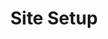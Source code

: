 ---
layout: chapter
title: Site Setup
slides:

  - class: title-slide
    content: |

      ![Gather Workshops Logo]([[BASE_URL]]/theme/assets/images/gw_logo.png)

      # Building Layouts
      _Design a theme for your site_ 


  - content: |

      ## Page Layout Design

      ![Image of website with header, nav and content area](assets/images/layout-design.svg)

      _This is what our page layout will look like_


    notes: |
  
      We will be designing a very simple page layout.

      At the top of our layout will be a header. This will contain our site heading and menu bar.

      Below the header will be a content section. This will contain all of our content for each page.





  - content: |

      ## Using a Layout

      ![Index page will be used as a template for images page and videos page](assets/images/layout-purpose.svg)

      _We can copy our layout to make more pages_


    notes: |

      Once we have our page layout set up, we will be able to use it to make more pages.

      We will design what our site should look like using our `index.html`, then copy it for each additional page in our website.




  - content: |

      ![CloudCannon lets you edit and preview your website](assets/images/cloudcannon.svg)

      _Cloud Cannon lets us edit our code and preview our site_

    notes: |
  
      Cloud Cannon is an online website editor. We will use it to edit our code and also see a live preview of what it looks like.

      It's a free service and you can even log in from home.





  - content: |

      ## Create a New Project

      ![Create a new project](assets/images/cloudcannon-create.gif){:width="100%"}

      _In CloudCannon, click "Create Site" and make a project_

    notes: |
  
      You should already have a CloudCannon account set up. If not, create one now.

      Log in to CloudCannon and create a new project.

      Name your project whatever you like, for example "My Website".




  - content: |

      ## Site Template

      ![](assets/images/template.png){:width="100%"}

      _We will create images, index and style in our project folder_

    notes: |
  
      Congratulations, you now have a brand new empty website! 

      We need to add two files and one folder to our Cloud Cannon dashboard.

      Once we are done, we will have `index.html`, `style.css` and an `images` folder.




  - content: |

      ## Template Files


      - ![Folder Icon](assets/images/folder.svg){:width="50%"}
        **images**
        All your images go in this folder.
      - ![HTML File Icon](assets/images/html-file.svg){:width="50%"}
        **index.html**
        HTML code for your home page.
      - ![CSS File Icon](assets/images/css-file.svg){:width="50%"}
        **style.css**
        CSS code for your whole website.
      {:.flex-list}


    notes: |
  
      The `images` folder is where you should upload any images you want to use in your website.

      The `index.html` contains all the HTML code for your home page. If you want to add content to your home page, you would edit this file.

      The `style.css` contains all the CSS code for your whole website. If you want to change how anything looks on any page, you would edit this file.




  - content: |

      ## Create Index Page

      ![Create a new file](assets/images/cloudcannon-html-new.gif){:width="100%"}

      _Create index.html in your dashboard_

    notes: |

      In your dashboard, click "Create File" and call it `index.html`.

      The `index` page is where you put all of the HTML code for your website's home page.

      Your home page needs to be called `index.html` so that your web browser can load it automatically.

      When you add more pages, you can call the extra ones whatever you like, but your home page should always be called `index.html`!




  - content: |

      ## Index Page Starter Code

      ```html
      <!DOCTYPE html>
      <html>

          <!-- head only used by the browser -->
          <head>
              <title>My Page Title</title>
              <link rel="stylesheet" href="style.css">
          </head>

          <!-- body contains the visible page content -->
          <body>
              <!-- My HTML Code Goes Here-->
          </body>
      
      </html>
      ```

      Copy this HTML code into your index.html
      {:.checkpoint}


    notes: |

      Click on your `index.html` to open it up.

      Click on the "Code Editor" button at the top right of CloudCannon. This opens the code editor screen for your page.

      Copy the code from this slide into your code editor and save.

      The first line contains the `doctype` - this tells your web browser that the file is an web page using the latest version of HTML.

      The opening and closing `html` tags wrap around all of the html code in the page.


  - content: |

      ## HTML Head

      ```html
      <!DOCTYPE html>
      <html>

          <!-- head only used by the browser -->
          <head>
              <title>My Page Title</title>
              <link rel="stylesheet" href="style.css">
          </head>

          <!-- body contains the visible page content -->
          <body>
              <!-- My HTML Code Goes Here-->
          </body>
      
      </html>
      ```
      {:data-line="1-4, 9-15"}

      _The head contains a browser tab **title** and a CSS file **link**_


    notes: |

      The `head` section of a web page contains information about your page. It _doesn't_ contain anything which is actually visible on the page.

      Be careful, `head` and `header` are two very different tags!

      The `title` is what shows up in your browser tab.

      The `link` is to the stylesheet which will contain our CSS code.

      You won't be able to see your title in CloudCannon.



  - content: |

      ## HTML Body

      ```html
      <!DOCTYPE html>
      <html>

          <!-- head only used by the browser -->
          <head>
              <title>My Page Title</title>
              <link rel="stylesheet" href="style.css">
          </head>

          <!-- body contains the visible page content -->
          <body>
              <!-- My HTML Code Goes Here-->
          </body>
      
      </html>
      ```
      {:data-line="1-10, 14-15"}

      _All of our page content HTML goes between the body tags_

    notes: |

      Further down your `index.html` you will find the body tags.

      Everything we want to be visible on our page will go between these two tags.

      All HTML code you add to your page should go _after_ the opening body tag and _before_ the closing body tag.

      There are some special cases, but if they come up the instructions will make it very clear.



  - content: |

      ## Create Stylesheet

      ![New CSS File](assets/images/cloudcannon-css-new.gif){:width="100%"}

      _Create style.css in your dashboard_

    notes: |

      In your dashboard, click "Create File" and call it `style.css`.

      The `style.css` file is where you put all of the CSS code for your whole website. All of your website's pages share a single CSS file.

      When you add more pages you don't need to add any more CSS files. The same design rules should apply to all pages in your website, so they can be shared.




  - content: |

      ## Choose a Background Type


      - ![Ravens Tile](assets/images/ravens-tile.gif){:height="220"}
        **Tiled**
        A smaller image which repeats
        to fill the whole page.
      - ![Full-Screen](assets/images/tree-cover.jpg){:height="220"}
        **Full-screen**
        A large image which stretches
        to fill the whole page.
      {:.flex-list}

      _Right-click an image and "Save Image As..."_


    notes: |

      A page background can really set the tone of a website, so let's start with that.

      You can choose between a tiled or a full-screen background for your website.

      Download one of the same images from the slide to get started. You can replace it with your own image once you've got it working.

      The next slide has example code for tiled backgrounds, and the slide after it has example code for a full-screen background.

      Choose one or the other for your site.



  - content: |

      ## Upload Background Image

      ![](assets/images/background-image-upload.gif){:width="80%"}

      _Upload the background image to CloudCannon_

    notes: |

      Upload your background image to Cloud Cannon.

      To use an image in our website, it's best if we upload as part of the project.

      If we just link to the image somewhere else on the Internet, there is no guarantee that the owner of the image won't delete it, move it or rename it, which would stop it from showing up on our own website.





  - content: |

      ## Move Background to Images Folder

      ![](assets/images/create-images-folder.gif){:width="80%"}

      _Use the image options to "Move to new folder"_

    notes: |

      All images in our website should be stored in an `images` folder.

      CloudCannon has a design flaw where you can't create an empty folder.

      To get around this, click on your background image's options and choose "Move to new folder".

      Call the new folder "images" - CloudCannon will create the folder and move your background image inside it.




  - content: |

      ## Tiled Background

      If you want a repeating background, use this code.

      Add to your `style.css`:

      ```css
      html {
          background-image: url('images/ravens-tile.gif');
      }
      ```

      Make sure to choose an image which tiles nicely!

    notes: |
      To make a tiled background, we need some very basic CSS.
      
      Put the CSS code for the tiled background into your `style.css` file.
      
      We are adding the background to our `html` element, because that element contains everything else on the page. Adding a background to it will make the background fill up all the space behind everything else on the page.




  - content: |

      ## Full-Screen Background

      If you'd like a full-screen background, use this code.

      Add to your `style.css`:

      ```css
      html {
          background-image: url('images/tree-cover.jpg');
          background-size: cover;
          background-attachment: fixed;
      }
      ```

      Make sure to choose a nice large image!

    notes: |
      To make a full screen background, we need to add two extra lines.

      We still use `background-image` in the same way, but we also add `background-size` and `background-attachment`.

      `background-size: cover;` tells the CSS to `cover` the whole html elements with the picture. It stretches the image to fit.

      `background-attachment: fixed;` tells the CSS to make page content move over top of the background, and keep the background `fixed` in one place. 




  - content: |

      ## Background Ideas

      <iframe height='450' scrolling='no' src='//codepen.io/gatherworkshops/embed/rVzZRp/?height=450&theme-id=16068&default-tab=result' frameborder='no' allowtransparency='true' allowfullscreen='true' style='width: 100%;'>See the Pen <a href='http://codepen.io/gatherworkshops/pen/rVzZRp/'>rVzZRp</a> by Gather Workshops (<a href='http://codepen.io/gatherworkshops'>@gatherworkshops</a>) on <a href='http://codepen.io'>CodePen</a>.
      </iframe>

      _Take a few minutes to make your background_
      _look how you want it._


    notes: |

      There are many ways to use a background to enhance your site.

      You might choose to use a design which is plain or busy, dull or colourful, animated or static.

      Have a think about the theme of your site and what sort of background would suit best.

      The links on this slide have a variety of different image styles you could use.






  - content: |

      ![Thumbs Up!]([[BASE_URL]]/theme/assets/images/thumbs-up.svg){: height="200" }

      ## Building Layouts: Complete!

      Now let's add some more sections to our page...

      [Take me to the next chapter!](page-header.html)


    notes: |

      Using HTML and CSS, you've now made
      a whole web page!


---
